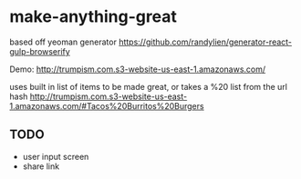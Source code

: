 # make-anything-great

based off yeoman generator  https://github.com/randylien/generator-react-gulp-browserify

Demo: http://trumpism.com.s3-website-us-east-1.amazonaws.com/

uses built in list of items to be made great, or takes a %20 list from the url hash
http://trumpism.com.s3-website-us-east-1.amazonaws.com/#Tacos%20Burritos%20Burgers


## TODO

- user input screen
- share link
